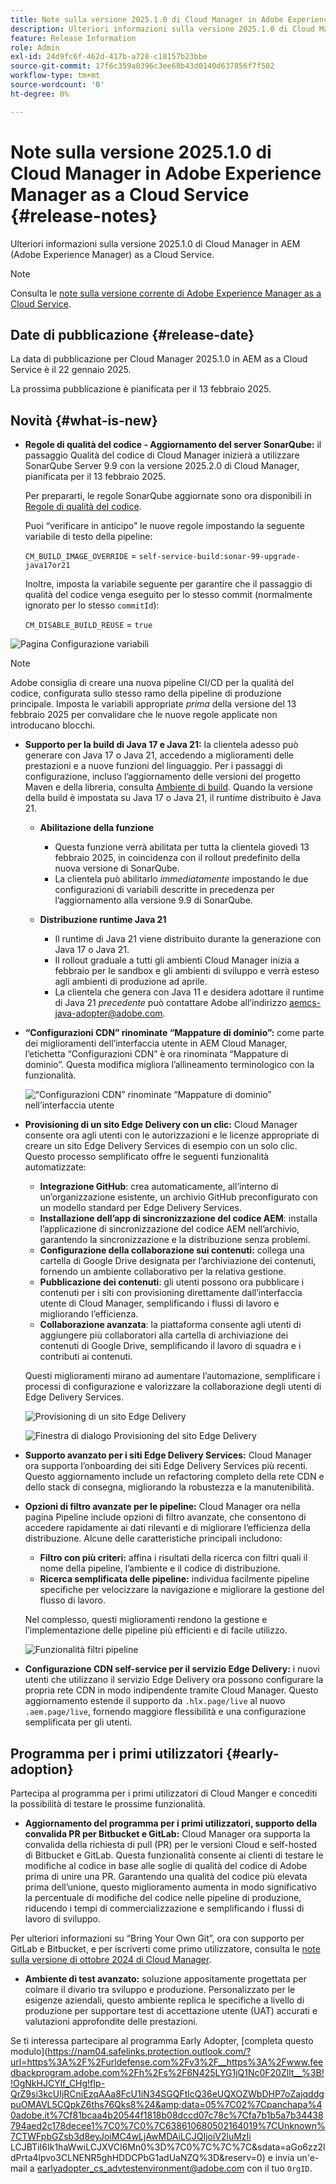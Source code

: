 ```yaml
---
title: Note sulla versione 2025.1.0 di Cloud Manager in Adobe Experience Manager as a Cloud Service
description: Ulteriori informazioni sulla versione 2025.1.0 di Cloud Manager in AEM as a Cloud Service.
feature: Release Information
role: Admin
exl-id: 24d9fc6f-462d-417b-a728-c18157b23bbe
source-git-commit: 17f6c359a0396c3ee68b43d0140d637856f7f502
workflow-type: tm+mt
source-wordcount: '0'
ht-degree: 0%

---
```


# Note sulla versione 2025.1.0 di Cloud Manager in Adobe Experience Manager as a Cloud Service {#release-notes}

<!-- https://wiki.corp.adobe.com/pages/viewpage.action?pageId=3389843928 -->

Ulteriori informazioni sulla versione 2025.1.0 di Cloud Manager in AEM (Adobe Experience Manager) as a Cloud Service.

>[!NOTE]
>
>Consulta le [note sulla versione corrente di Adobe Experience Manager as a Cloud Service](/help/release-notes/release-notes-cloud/release-notes-current.md).

## Date di pubblicazione {#release-date}

La data di pubblicazione per Cloud Manager 2025.1.0 in AEM as a Cloud Service è il 22 gennaio 2025.

La prossima pubblicazione è pianificata per il 13 febbraio 2025.


## Novità {#what-is-new}

* **Regole di qualità del codice - Aggiornamento del server SonarQube:** il passaggio Qualità del codice di Cloud Manager inizierà a utilizzare SonarQube Server 9.9 con la versione 2025.2.0 di Cloud Manager, pianificata per il 13 febbraio 2025.

  Per prepararti, le regole SonarQube aggiornate sono ora disponibili in [Regole di qualità del codice](/help/implementing/cloud-manager/code-quality-testing.md#understanding-code-quality-rules).

  Puoi “verificare in anticipo” le nuove regole impostando la seguente variabile di testo della pipeline:

  `CM_BUILD_IMAGE_OVERRIDE` = `self-service-build:sonar-99-upgrade-java17or21`

  Inoltre, imposta la variabile seguente per garantire che il passaggio di qualità del codice venga eseguito per lo stesso commit (normalmente ignorato per lo stesso `commitId`):

  `CM_DISABLE_BUILD_REUSE` = `true`

![Pagina Configurazione variabili](/help/implementing/cloud-manager/release-notes/assets/variables-config.png)

>[!NOTE]
>
>Adobe consiglia di creare una nuova pipeline CI/CD per la qualità del codice, configurata sullo stesso ramo della pipeline di produzione principale. Imposta le variabili appropriate *prima* della versione del 13 febbraio 2025 per convalidare che le nuove regole applicate non introducano blocchi.

* **Supporto per la build di Java 17 e Java 21:** la clientela adesso può generare con Java 17 o Java 21, accedendo a miglioramenti delle prestazioni e a nuove funzioni del linguaggio. Per i passaggi di configurazione, incluso l’aggiornamento delle versioni del progetto Maven e della libreria, consulta [Ambiente di build](/help/implementing/cloud-manager/getting-access-to-aem-in-cloud/build-environment-details.md). Quando la versione della build è impostata su Java 17 o Java 21, il runtime distribuito è Java 21.

   * **Abilitazione della funzione**
      * Questa funzione verrà abilitata per tutta la clientela giovedì 13 febbraio 2025, in coincidenza con il rollout predefinito della nuova versione di SonarQube.
      * La clientela può abilitarlo *immediatamente* impostando le due configurazioni di variabili descritte in precedenza per l’aggiornamento alla versione 9.9 di SonarQube.

   * **Distribuzione runtime Java 21**
      * Il runtime di Java 21 viene distribuito durante la generazione con Java 17 o Java 21.
      * Il rollout graduale a tutti gli ambienti Cloud Manager inizia a febbraio per le sandbox e gli ambienti di sviluppo e verrà esteso agli ambienti di produzione ad aprile.
      * La clientela che genera con Java 11 e desidera adottare il runtime di Java 21 *precedente* può contattare Adobe all’indirizzo [aemcs-java-adopter@adobe.com](mailto:aemcs-java-adopter@adobe.com).

* **“Configurazioni CDN” rinominate “Mappature di dominio”:** come parte dei miglioramenti dell’interfaccia utente in AEM Cloud Manager, l’etichetta “Configurazioni CDN” è ora rinominata “Mappature di dominio”. Questa modifica migliora l’allineamento terminologico con la funzionalità. <!-- CMGR-64738 -->

  ![“Configurazioni CDN” rinominate “Mappature di dominio” nell’interfaccia utente](/help/implementing/cloud-manager/release-notes/assets/domain-mappings.png)

* **Provisioning di un sito Edge Delivery con un clic:** Cloud Manager consente ora agli utenti con le autorizzazioni e le licenze appropriate di creare un sito Edge Delivery Services di esempio con un solo clic. Questo processo semplificato offre le seguenti funzionalità automatizzate:

   * **Integrazione GitHub**: crea automaticamente, all’interno di un’organizzazione esistente, un archivio GitHub preconfigurato con un modello standard per Edge Delivery Services.
   * **Installazione dell’app di sincronizzazione del codice AEM**: installa l’applicazione di sincronizzazione del codice AEM nell’archivio, garantendo la sincronizzazione e la distribuzione senza problemi.
   * **Configurazione della collaborazione sui contenuti:** collega una cartella di Google Drive designata per l’archiviazione dei contenuti, fornendo un ambiente collaborativo per la relativa gestione.
   * **Pubblicazione dei contenuti**: gli utenti possono ora pubblicare i contenuti per i siti con provisioning direttamente dall’interfaccia utente di Cloud Manager, semplificando i flussi di lavoro e migliorando l’efficienza.
   * **Collaborazione avanzata**: la piattaforma consente agli utenti di aggiungere più collaboratori alla cartella di archiviazione dei contenuti di Google Drive, semplificando il lavoro di squadra e i contributi ai contenuti.

  Questi miglioramenti mirano ad aumentare l’automazione, semplificare i processi di configurazione e valorizzare la collaborazione degli utenti di Edge Delivery Services. <!-- CMGR-59362 -->

  ![Provisioning di un sito Edge Delivery](/help/implementing/cloud-manager/release-notes/assets/eds-one-click-60.png)

  ![Finestra di dialogo Provisioning del sito Edge Delivery](/help/implementing/cloud-manager/release-notes/assets/eds-provision-60.png)

* **Supporto avanzato per i siti Edge Delivery Services:** Cloud Manager ora supporta l’onboarding dei siti Edge Delivery Services più recenti. Questo aggiornamento include un refactoring completo della rete CDN e dello stack di consegna, migliorando la robustezza e la manutenibilità.

* **Opzioni di filtro avanzate per le pipeline:** Cloud Manager ora nella pagina Pipeline include opzioni di filtro avanzate, che consentono di accedere rapidamente ai dati rilevanti e di migliorare l’efficienza della distribuzione. Alcune delle caratteristiche principali includono:

   * **Filtro con più criteri:** affina i risultati della ricerca con filtri quali il nome della pipeline, l’ambiente e il codice di distribuzione.
   * **Ricerca semplificata delle pipeline:** individua facilmente pipeline specifiche per velocizzare la navigazione e migliorare la gestione del flusso di lavoro.

  Nel complesso, questi miglioramenti rendono la gestione e l’implementazione delle pipeline più efficienti e di facile utilizzo.

  ![Funzionalità filtri pipeline](/help/implementing/cloud-manager/release-notes/assets/pipeline-filters.png)

* **Configurazione CDN self-service per il servizio Edge Delivery:** i nuovi utenti che utilizzano il servizio Edge Delivery ora possono configurare la propria rete CDN in modo indipendente tramite Cloud Manager. Questo aggiornamento estende il supporto da `.hlx.page/live` al nuovo `.aem.page/live`, fornendo maggiore flessibilità e una configurazione semplificata per gli utenti.

## Programma per i primi utilizzatori {#early-adoption}

Partecipa al programma per i primi utilizzatori di Cloud Manger e concediti la possibilità di testare le prossime funzionalità.

* **Aggiornamento del programma per i primi utilizzatori, supporto della convalida PR per Bitbucket e GitLab:** Cloud Manager ora supporta la convalida della richiesta di pull (PR) per le versioni Cloud e self-hosted di Bitbucket e GitLab. Questa funzionalità consente ai clienti di testare le modifiche al codice in base alle soglie di qualità del codice di Adobe prima di unire una PR. Garantendo una qualità del codice più elevata prima dell’unione, questo miglioramento aumenta in modo significativo la percentuale di modifiche del codice nelle pipeline di produzione, riducendo i tempi di commercializzazione e semplificando i flussi di lavoro di sviluppo.

Per ulteriori informazioni su “Bring Your Own Git”, ora con supporto per GitLab e Bitbucket, e per iscriverti come primo utilizzatore, consulta le [note sulla versione di ottobre 2024 di Cloud Manager](/help/implementing/cloud-manager/release-notes/2024/2024-10-0.md##gitlab-bitbucket).

* **Ambiente di test avanzato:** soluzione appositamente progettata per colmare il divario tra sviluppo e produzione. Personalizzato per le esigenze aziendali, questo ambiente replica le specifiche a livello di produzione per supportare test di accettazione utente (UAT) accurati e valutazioni approfondite delle prestazioni.

Se ti interessa partecipare al programma Early Adopter, [completa questo modulo](https://nam04.safelinks.protection.outlook.com/?url=https%3A%2F%2Furldefense.com%2Fv3%2F__https%3A%2Fwww.feedbackprogram.adobe.com%2Fh%2Fs%2F6N425LYG1jQ1Nc0F20Zllt__%3B!!OgNkHJCYlf_CHg!fIp-QrZ9si3kcUIjRCniEzqAAa8FcU1iN34SGQFtlcQ36eUQXOZWbDHP7oZajqddgpuOMAVL5CQpkZ6ths76Qks8%24&amp;data=05%7C02%7Cpanchapa%40adobe.it%7Cf81bcaa4b20544f1818b08dccd07c78c%7Cfa7b1b5a7b34438794aed2c178decee1%7C0%7C0%7C638610680502164019%7CUnknown%7CTWFpbGZsb3d8eyJoiMC4wLjAwMDAiLCJQIjoiV2luMzIi LCJBTiI6Ik1haWwiLCJXVCI6Mn0%3D%7C0%7C%7C%7C&amp;sdata=aGo6zz2ldPrta4lpvo3CLNENR5ghHDDCPbG1adUaNZQ%3D&amp;reserv=0) e invia un&#39;e-mail a [earlyadopter_cs_advtestenvironment@adobe.com](mailto:earlyadopter_cs_advtestenvironment@adobe.com) con il tuo `OrgID`.



<!-- ## Bug fixes -->




<!-- ## Known issues {#known-issues} -->

